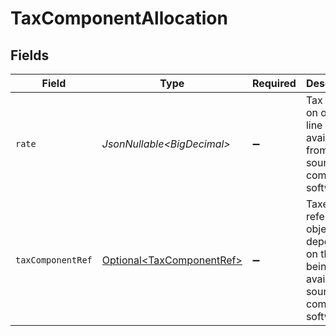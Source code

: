 # TaxComponentAllocation


## Fields

| Field                                                                                            | Type                                                                                             | Required                                                                                         | Description                                                                                      |
| ------------------------------------------------------------------------------------------------ | ------------------------------------------------------------------------------------------------ | ------------------------------------------------------------------------------------------------ | ------------------------------------------------------------------------------------------------ |
| `rate`                                                                                           | *JsonNullable\<BigDecimal>*                                                                      | :heavy_minus_sign:                                                                               | Tax amount on order line sale as available from source commerce software.                        |
| `taxComponentRef`                                                                                | [Optional\<TaxComponentRef>](../../models/shared/TaxComponentRef.md)                             | :heavy_minus_sign:                                                                               | Taxes rates reference object depending on the rates being available on source commerce software. |